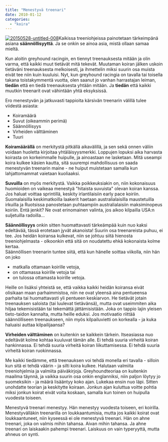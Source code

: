 ```yaml
---
title: "Menestyvä treenari"
date: 2010-01-12
categories: 
  - "koira"
---
```


[![20150528-untitled-008](images/20150528-untitled-008-300x229.jpg)](https://www.katiska.eu/wp-content/uploads/2010/01/20150528-untitled-008.jpg)Kaikissa treeniohjeissa painotetaan tärkeimpänä asiana **säännöllisyyttä**. Ja se onkin se ainoa asia, mistä ollaan samaa mieltä.

Kun aloitin greyhound racingin, en tiennyt treenauksesta mitään ja olin varma, että kaikki muut tietävät mitä tekevät. Muutaman koiran jälken uskoin tietäväni treenauksesta melkoisesti, ja ihmettelin miksi suurin osa muista eivät tee niin kuin kuuluisi. Nyt, kun greyhound racingia on tavalla tai toisella takana toistakymmentä vuotta, olen saanut jo vanhan harrastajan leiman, **tiedän** että en tiedä treenauksesta yhtään mitään. Ja **tiedän** että kaikki muutkin treenarit ovat vähintään yhtä eksyksissä.

<!--more-->

Ero menestyvän ja jatkuvasti tappioita kärsivän treenarin välillä tulee viidestä asiasta:

- Koiramäärä
- Suvut (oikeammin perimä)
- Säännöllisyys
- Virheiden välttäminen
- Tuuri

**Koiramäärällä** on merkitystä pitkällä aikavälillä, ja sen sekä onnen väliin voidaan huoletta kirjoitaa yhtäläisyysmerkki. Loppujen lopuksi aika harvasta koirasta on korkeimmalle huipulle, ja ainoastaan ne lasketaan. Mitä useampi koira kulkee käsien kautta, sitä suurempi mahdollisuus on saada menestyvän treenarin maine - ne huiput muistetaan samalla kun lahjattomammat vaietaan kuoliaaksi.

**Suvuilla** on myös merkitystä. Vaikka poikkeuksiakin on, niin kokonaisuus huomioiden on vaikeaa menestyä "hitaista suvuista" olevan koiran kanssa. Jos haluat voittaa sprintillä, keskity irlantilaisiin early pace koiriin. Suomalaisilla keskimatkoilla laakerit haetaan australialaisilla maustetuilla irkuilla ja Ruotsissa panostetaan puhtaampiin australialaisiin maksiminopeus koiriin. Entä jenkit? Ne ovat erinomainen valinta, jos aikoo kilpailla USA:n suljetuilla radoilla...

**Säännöllisyys** onkin sitten huomattavasti tärkeämpää kuin nuo kaksi edeltävää, tässä erotetaan jyvät akanoista! Suurin osa treenareista puhuu, ei tee. Jos heidän koiransa kulkevat, niin se johtuu siitä hienosta treeniohjelmasta - olkoonkin että sitä on noudatettu ehkä kokonaista kolme kertaa.  
Säännöllisen treenarin tuntee siitä, että kun hänelle soittaa viikolla, niin hän on joko

- matkalla ottamaan koirille vetoja,
- on ottamassa koirille vetoja tai
- on tulossa ottamasta koirille vetoja.

Heille on lisäksi yhteistä se, että vaikka kaikki heidän koiransa eivät olisikaan maan parhaimmistoa, niin ne ovat yleensä aina pentueensa parhaita tai huomattavasti yli pentueen keskiarvon. He tietävät jotain treenauksen saloista (tai luulevat tietävänsä), mutta ovat useimmiten aika hiljaa tekemisistään tai tekemättä jättämisistään. Joka on tappio lajin yleisen tieto-taidon kannalta, mutta heille eduksi. Jos motivaatio riittää säännölliseen treenaukseen, niin myös kilpailuvietti on korkealla - ja kuka haluaisi auttaa kilpailijaansa?

**Virheiden välttäminen** on kuitenkin se kaikkein tärkein. Itseasiassa nuo edeltävät kolme kohtaa kuuluvat tämän alle. Ei tehdä suuria virheitä koiran hankinnassa. Ei tehdä suuria virheitä koiran liikuttamisessa. Ei tehdä suuria virheitä koiran ruokinnassa.

Me kaikki tiedämme, että treenauksen voi tehdä monella eri tavalla - silloin kun sitä ei tehdä väärin - ja silti koira kulkee. Halutaan valmiita treeniohjelmia ja valmiita päiväkirjoja. Greyhoundteoriaa on kuitenkin maailma täynnä, ja vaikka suurin osa onkin englanniksi, niin paljon löytyy jo suomeksikin - ja määrä lisääntyy koko ajan. Lukekaa ensin nuo läpi. Sitten unohdatte teorian ja keskitytte koiraan. Jonkun ajan kuluttua voitte pohtia miksi jonkun koirat eivät voita koskaan, samalla kun toinen on huipulla vuodesta toiseen.

Menestyvä treenari menestyy. Hän menestyy vuodesta toiseen, eri koirilla. Menestyvälläkin treenarilla on loukkaantumisia, mutta jos kaikki koirat ovat loukkaantuneet, niin kyseessä ei ole menestyvä treenari. Hän on ahne treenari, joka on valmis mihin tahansa. Aivan mihin tahansa. Ja ahne treenari on laiskaakin pahempi treenari. Laiskuus on vain typeryyttä, mutta ahneus on synti.
